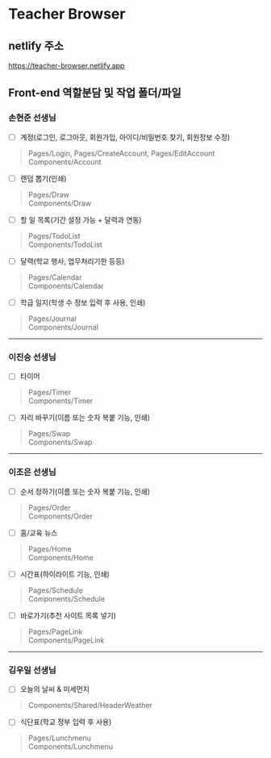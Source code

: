 # Teacher Browser

## netlify 주소
https://teacher-browser.netlify.app

## Front-end 역할분담 및 작업 폴더/파일

### 손현준 선생님
* [ ] 계정(로그인, 로그아웃, 회원가입, 아이디/비밀번호 찾기, 회원정보 수정)   
> Pages/Login, Pages/CreateAccount, Pages/EditAccount    
> Components/Account

* [ ] 랜덤 뽑기(인쇄)
> Pages/Draw   
> Components/Draw

* [ ] 할 일 목록(기간 설정 가능 + 달력과 연동)
> Pages/TodoList   
> Components/TodoList

* [ ] 달력(학교 행사, 업무처리기한 등등)
> Pages/Calendar   
> Components/Calendar

* [ ] 학급 일지(학생 수 정보 입력 후 사용, 인쇄)
> Pages/Journal    
> Components/Journal

---

### 이진승 선생님
* [ ] 타이머
> Pages/Timer   
> Components/Timer

* [ ] 자리 바꾸기(이름 또는 숫자 복붙 기능, 인쇄)
> Pages/Swap    
> Components/Swap

---

### 이조은 선생님
* [ ] 순서 정하기(이름 또는 숫자 복붙 기능, 인쇄)
> Pages/Order     
> Components/Order

* [ ] 홈/교육 뉴스
> Pages/Home    
> Components/Home

* [ ] 시간표(하이라이트 기능, 인쇄)
> Pages/Schedule    
> Components/Schedule

* [ ] 바로가기(추천 사이트 목록 넣기)
> Pages/PageLink   
> Components/PageLink

---

### 김우일 선생님
* [ ] 오늘의 날씨 & 미세먼지
> Components/Shared/HeaderWeather

* [ ] 식단표(학교 정부 입력 후 사용)
> Pages/Lunchmenu   
> Components/Lunchmenu